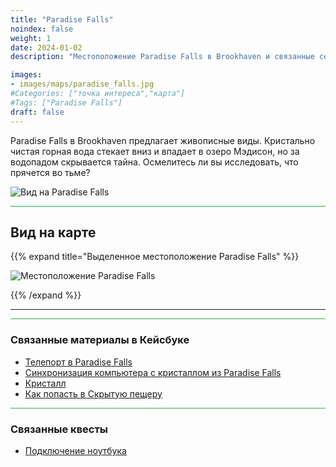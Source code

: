 ```yaml
---
title: "Paradise Falls"
noindex: false
weight: 1
date: 2024-01-02
description: "Местоположение Paradise Falls в Brookhaven и связанные секреты"

images:
- images/maps/paradise_falls.jpg
#Categories: ["точка интереса","карта"]
#Tags: ["Paradise Falls"]
draft: false
--- 
```


Paradise Falls в Brookhaven предлагает живописные виды. Кристально чистая горная вода стекает вниз и впадает в озеро Мэдисон, но за водопадом скрывается тайна. Осмелитесь ли вы исследовать, что прячется во тьме?

![Вид на Paradise Falls](/images/maps/paradise_falls.jpg)


<hr style="background-color: #28b44c" size=8>

## Вид на карте

{{% expand title="Выделенное местоположение Paradise Falls" %}}

![Местоположение Paradise Falls](/images/maps/paradise-falls.webp)

{{% /expand %}}

---

<hr style="background-color: #28b44c" size=8>

### Связанные материалы в Кейсбуке

- [Телепорт в Paradise Falls](/casebook/interesting/teleporting/#paradise-falls)
- [Синхронизация компьютера с кристаллом из Paradise Falls](/casebook/computer/other/#синхронизация-не-удалась)
- [Кристалл](/casebook/interesting/observations/#кристалл-в-paradise-falls)
- [Как попасть в Скрытую пещеру](/casebook/interesting/hidden_valley_cave/#как-попасть-в-секретную-пещеру)

<hr style="background-color: #28b44c" size=8>

### Связанные квесты

- [Подключение ноутбука](/lore/tools/connect_laptop/)
